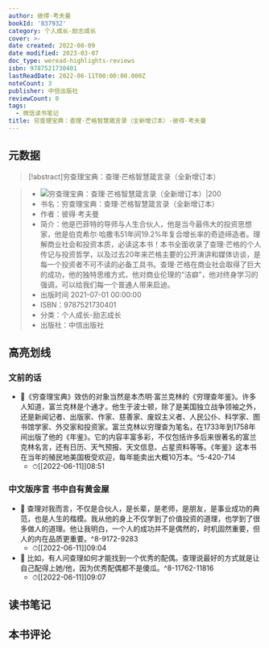```yaml
---
author: 彼得·考夫曼
bookId: '837932'
category: 个人成长-励志成长
cover: >-
date created: 2022-08-09
date modified: 2023-03-07
doc_type: weread-highlights-reviews
isbn: 9787521730401
lastReadDate: 2022-06-11T00:00:00.000Z
noteCount: 3
publisher: 中信出版社
reviewCount: 0
tags:
  - 微信读书笔记
title: 穷查理宝典：查理·芒格智慧箴言录（全新增订本）-彼得·考夫曼
---
```


## 元数据

>[!abstract]穷查理宝典：查理·芒格智慧箴言录（全新增订本）

> - ![穷查理宝典：查理·芒格智慧箴言录（全新增订本）|200](https://wfqqreader-1252317822.image.myqcloud.com/cover/932/837932/t7_837932.jpg)
> - 书名：穷查理宝典：查理·芒格智慧箴言录（全新增订本）
> - 作者：彼得·考夫曼
> - 简介：他是巴菲特的导师与人生合伙人，他是当今最伟大的投资思想家，他是伯克希尔·哈撒韦51年间19.2%年复合增长率的奇迹缔造者。理解商业社会和投资本质，必读这本书！本书全面收录了查理·芒格的个人传记与投资哲学，以及过去20年来芒格主要的公开演讲和媒体访谈，是每一个投资者不可不读的必备工具书。查理·芒格在商业社会取得了巨大的成功，他的独特思维方式，他对商业伦理的“洁癖”，他对终身学习的强调，可以给我们每一个普通人带来启迪。
> - 出版时间 2021-07-01 00:00:00
> - ISBN：9787521730401
> - 分类：个人成长-励志成长
> - 出版社：中信出版社

## 高亮划线

### 文前的话

- 📌《穷查理宝典》效仿的对象当然是本杰明·富兰克林的《穷理查年鉴》。许多人知道，富兰克林是个通才。他生于波士顿，除了是美国独立战争领袖之外，还是新闻记者、出版家、作家、慈善家、废奴主义者、人民公仆、科学家、图书馆学家、外交家和投资家。富兰克林以穷理查为笔名，在1733年到1758年间出版了他的《年鉴》。它的内容丰富多彩，不仅包括许多后来很著名的富兰克林名言，还有日历、天气预报、天文信息、占星资料等等。《年鉴》这本书在当年的殖民地美国极受欢迎，每年能卖出大概10万本。^5-420-714
	- ⏱[[2022-06-11]]08:51

### 中文版序言 书中自有黄金屋

- 📌 查理对我而言，不仅是合伙人，是长辈，是老师，是朋友，是事业成功的典范，也是人生的楷模。我从他的身上不仅学到了价值投资的道理，也学到了很多做人的道理。他让我明白，一个人的成功并不是偶然的，时机固然重要，但人的内在品质更重要。^8-9172-9283
	- ⏱[[2022-06-11]]09:04
- 📌 比如，有人问查理如何才能找到一个优秀的配偶。查理说最好的方式就是让自己配得上她/他，因为优秀配偶都不是傻瓜。^8-11762-11816
	- ⏱[[2022-06-11]]09:07

## 读书笔记

## 本书评论
